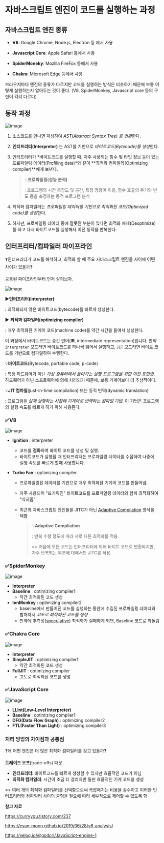 # 자바스크립트 엔진이 코드를 실행하는 과정

## **자바스크립트 엔진 종류**

- **V8**: Google Chrome, Node.js, Electron 등 에서 사용

- **Javascript Core**: Apple Safari 등에서 사용

- **SpiderMoneky**: Mozilla FireFox 등에서 사용

- **Chakra**: Microsoft Edge 등에서 사용

브라우저마다 엔진의 종류가 다르지만 코드를 실행하는 방식은 비슷하기 때문에 보통 어떻게 실행하는지 알아두는 것이 좋다. (V8, SpiderMonkey, Javascript core 등의 구현이 각각 다르다)



## 동작 과정

![image](https://user-images.githubusercontent.com/37495515/236501426-8ea55601-bfcc-4f0f-b435-03d459b35679.png)

1. 소스코드를 만나면 파싱하여 *AST(Abstract Syntax Tree) 로 변환*한다.

2. **인터프리터(Interpreter)** 는 AST를 기반으로 *바이트코드(Bytecode)를 생성*한다.

3. 인터프리터가 *바이트코드를 실행할 때, 자주 사용되는 함수 및 타입 정보 등이 있는 프로파일링 데이터(Profiling data)*와 같이 **최적화 컴파일러(Optimizing compiler)**에게 보낸다.

   > 💡**프로파일링(성능 분석)**
   >
   > : 프로그램의 시간 복잡도 및 공간, 특정 명령어 이용, 함수 호출의 주기와 빈도 등을 측정하는 동적 프로그램 분석

4. 최적화 컴파일러는 *프로파일링 데이터를 기반으로 최적화된 코드(Optimized code)를 생성*한다.

5. 하지만, 프로파일링 데이터 중에 잘못된 부분이 있다면 최적화 해제(Deoptimize) 를 하고 다시 바이트코드를 실행해서 이전 동작을 반복한다.



## 인터프리터/컴파일러 파이프라인

❓인터프리터가 코드를 해석하고, 최적화 할 때 주요 자바스크립트 엔진들 사이에 어떤 차이가 있을까❓

 공통된 파이프라인부터 먼저 살펴보자.

![image](https://user-images.githubusercontent.com/37495515/236500971-a120f340-1396-49d6-b9e9-423af3abb008.png)

▶️**인터프리터(interpreter)**

: 최적화되지 않은 바이트코드(bytecode)를 빠르게 생성한다.

▶️ **최적화 컴파일러(optimizing compiler)**

: 매우 최적화된 기계어 코드(machine code)를 약간 시간을 들여서 생성한다.

이 과정에서 바이트코드는 중간 언어(**IR**, intermediate representation)입니다. 만약 `interpreter` 모드라면 바이트코드를 하나씩 읽어서 실행하고, `JIT` 모드라면 바이트 코드를 기반으로 컴파일하여 수행한다.

💡**바이트코드**(Bytecode, portable code, p-code)

: 특정 하드웨어가 아닌 *가상 컴퓨터에서 돌아가는 실행 프로그램을 위한 이진 표현법*. 하드웨어가 아닌 소프트웨어에 의해 처리되기 때문에, 보통 기계어보다 더 추상적이다.

💡**JIT 컴파일**(just-in-time compilation) 또는 동적 번역(dynamic translation)

: 프로그램을 *실제 실행하는 시점에 기계어로 번역하는 컴파일 기법*. 이 기법은 프로그램의 실행 속도를 빠르게 하기 위해 사용된다.

### ✅V8

![image](https://user-images.githubusercontent.com/37495515/236500592-5f0b75d2-d6e6-43b7-be88-aa113e9726c3.png)

- **Ignition** : interpreter

  - 코드를 **점화**하여 바이트 코드를 생성 및 실행. 
  - 바이트코드가 실행될 때 인터프리터는 프로파일링 데이터를 수집하여 나중에 실행 속도를 빠르게 할때 사용합니다.

- **Turbo Fan** : optimizing compiler

  - 프로파일링된 데이터를 기반으로 매우 최적화된 기계어 코드를 만들어냄.

  - 자주 사용되어 "뜨거워진" 바이트코드를 프로파일링 데이터와 함께 최적화하여 "식혀줌"

  - 최근의 자바스크립트 엔진들을 JITC가 아닌 [Adaptive Compilation](https://en.wikipedia.org/wiki/Adaptive_optimization) 방식을 택함

    > 💡**Adaptive Compliation**
    >
    > : 반복 수행 정도에 따라 서로 다른 최적화를 적용.
    >
    > => 처음에 모든 코드는 인터프리터에 의해 바이트 코드로 변환되지만, 자주 반복되는 부분에 대해서만 JITC를 적용.

### ✅SpiderMonkey

![image](https://user-images.githubusercontent.com/37495515/236500502-a0976211-3e43-4e6b-8c3c-290a8b370c23.png)

- **Interpreter**
- **Baseline** : optimizing compiler1
  - 약간 최적화된 코드 생성
- **IonMonkey** : optimizing compiler2
  - baseline에서 만들어진 코드를 실행하는 동안에 수집된 프로파일링 데이터와 합쳐져서 *고도로 최적화된 코드를 생성*
  - 만약에 추측성([speculative](https://en.wikipedia.org/wiki/Speculative_execution)) 최적화가 실패하게 되면, Baseline 코드로 되돌림

### ✅Chakra Core

![image](https://user-images.githubusercontent.com/37495515/236500682-3f605193-3866-4730-b7c6-9cd6ca2917c0.png)

- **Interpreter**
- **SimpleJIT** : optimizing compiler1
  - 약간 최적화된 코드 생성
- **FullJIT** : optimizing compiler
  - 고도로 최적화된 코드를 생성

### ✅JavaScript Core

![image](https://user-images.githubusercontent.com/37495515/236500738-0638d624-773c-4116-8743-1948dc6654f0.png)

- **LLInt(Low-Level Interpreter)**
- **Baseline**  : optimizing compiler1
- **DFG(Data Flow Graph)** : optimizing compiler2
- **FTL(Faster Than Light)** : optimizing compiler3



### 처리 방법의 차이점과 공통점

❓왜 어떤 엔진은 더 많은 최적화 컴파일러를 갖고 있을까❓

**트레이드 오프**(trade-offs) 때문

- **인터프리터**: 바이트코드를 빠르게 생성할 수 있지만 효율적인 코드가 아님
- **최적화 컴파일러**: 시간이 조금 더 걸리지만 훨씬 효율적인 기계 코드를 생성

=> 여러 개의 최적화 컴파일러를 선택함으로써 복잡해지는 비용을 감수하고 이러한 인터프리터와 컴파일러 사이의 균형을 필요에 따라 세부적으로 제어할 수 있도록 함





**참고 자료**

https://curryyou.tistory.com/237

https://evan-moon.github.io/2019/06/28/v8-analysis/

https://velog.io/@godori/JavaScript-engine-1
